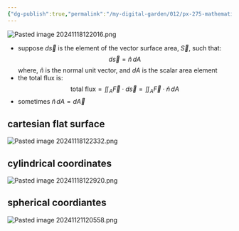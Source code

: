 ```yaml
---
{"dg-publish":true,"permalink":"/my-digital-garden/012/px-275-mathematical-methods/d-vector-integration/d4-vector-surface-area/px-275-d4b-the-vector-surface-area-and-element/","created":"2024-11-25T10:50:32.000+00:00","updated":"2024-11-26T10:06:01.499+00:00"}
---
```


![Pasted image 20241118122016.png](/img/user/pics/Pasted%20image%2020241118122016.png)
- suppose $d\vec s$ is the element of the vector surface area, $\vec S$, such that: 
$$d\vec s = \hat n \, dA$$
	where, $\hat n$ is the normal unit vector, and $dA$ is the scalar area element
-  the total flux is: 
$$\text{total flux} = \iint_{A }\vec F \cdot d\vec s = \iint_{A} \vec F \cdot \hat n \, dA$$
- sometimes $\hat n \, dA = d\vec A$
## cartesian flat surface

![Pasted image 20241118122332.png](/img/user/pics/Pasted%20image%2020241118122332.png)
## cylindrical coordinates
![Pasted image 20241118122920.png](/img/user/pics/Pasted%20image%2020241118122920.png)
## spherical coordiantes
![Pasted image 20241121120558.png](/img/user/pics/Pasted%20image%2020241121120558.png)
